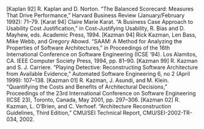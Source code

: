 [Kaplan 92] R. Kaplan and D. Norton. “The Balanced Scorecard: Measures That Drive Performance,” Harvard Business Review (January/February 1992): 71–79. [Karat 94] Claire Marie Karat. “A Business Case Approach to Usability Cost Justification,” in Cost-Justifying Usability, R. Bias and D. Mayhew, eds. Academic Press, 1994. [Kazman 94] Rick Kazman, Len Bass, Mike Webb, and Gregory Abowd. “SAAM: A Method for Analyzing the Properties of Software Architectures,” in Proceedings of the 16th International Conference on Software Engineering (ICSE ’94). Los Alamitos, CA. IEEE Computer Society Press, 1994, pp. 81–90. [Kazman 99] R. Kazman and S. J. Carriere. “Playing Detective: Reconstructing Software Architecture from Available Evidence,” Automated Software Engineering 6, no 2 (April 1999): 107–138. [Kazman 01] R. Kazman, J. Asundi, and M. Klein. “Quantifying the Costs and Benefits of Architectural Decisions,” Proceedings of the 23rd International Conference on Software Engineering (ICSE 23), Toronto, Canada, May 2001, pp. 297–306. [Kazman 02] R. Kazman, L. O’Brien, and C. Verhoef. “Architecture Reconstruction Guidelines, Third Edition,” CMU/SEI Technical Report, CMU/SEI-2002-TR-034, 2002.